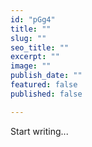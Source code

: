 ```yaml
---
id: "pGg4"
title: ""
slug: ""
seo_title: ""
excerpt: ""
image: ""
publish_date: ""
featured: false
published: false

---
```


Start writing...
